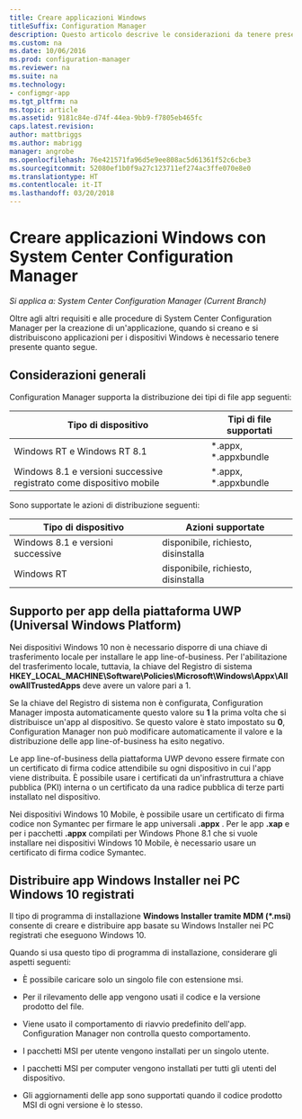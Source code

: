 ```yaml
---
title: Creare applicazioni Windows
titleSuffix: Configuration Manager
description: Questo articolo descrive le considerazioni da tenere presenti quando si creano e distribuiscono applicazioni per i dispositivi Windows.
ms.custom: na
ms.date: 10/06/2016
ms.prod: configuration-manager
ms.reviewer: na
ms.suite: na
ms.technology:
- configmgr-app
ms.tgt_pltfrm: na
ms.topic: article
ms.assetid: 9181c84e-d74f-44ea-9bb9-f7805eb465fc
caps.latest.revision: 
author: mattbriggs
ms.author: mabrigg
manager: angrobe
ms.openlocfilehash: 76e421571fa96d5e9ee808ac5d61361f52c6cbe3
ms.sourcegitcommit: 52080ef1b0f9a27c123711ef274ac3ffe070e8e0
ms.translationtype: HT
ms.contentlocale: it-IT
ms.lasthandoff: 03/20/2018
---
```

# <a name="create-windows-applications-with-system-center-configuration-manager"></a>Creare applicazioni Windows con System Center Configuration Manager

*Si applica a: System Center Configuration Manager (Current Branch)*

Oltre agli altri requisiti e alle procedure di System Center Configuration Manager per la creazione di un'applicazione, quando si creano e si distribuiscono applicazioni per i dispositivi Windows è necessario tenere presente quanto segue.  

## <a name="general-considerations"></a>Considerazioni generali  
 Configuration Manager supporta la distribuzione dei tipi di file app seguenti:  

|Tipo di dispositivo|Tipi di file supportati|  
|-----------------|---------------------|  
|Windows RT e Windows RT 8.1|\*.appx, \*.appxbundle|  
|Windows 8.1 e versioni successive registrato come dispositivo mobile|\*.appx, \*.appxbundle|  

 Sono supportate le azioni di distribuzione seguenti:  

|Tipo di dispositivo|Azioni supportate|  
|-----------------|-----------------------|  
|Windows 8.1 e versioni successive|disponibile, richiesto, disinstalla|  
|Windows RT|disponibile, richiesto, disinstalla|  

## <a name="support-for-universal-windows-platform-uwp-apps"></a>Supporto per app della piattaforma UWP (Universal Windows Platform)  
 Nei dispositivi Windows 10 non è necessario disporre di una chiave di trasferimento locale per installare le app line-of-business. Per l'abilitazione del trasferimento locale, tuttavia, la chiave del Registro di sistema **HKEY_LOCAL_MACHINE\Software\Policies\Microsoft\Windows\Appx\AllowAllTrustedApps** deve avere un valore pari a 1.  

 Se la chiave del Registro di sistema non è configurata, Configuration Manager imposta automaticamente questo valore su **1** la prima volta che si distribuisce un'app al dispositivo. Se questo valore è stato impostato su **0**, Configuration Manager non può modificare automaticamente il valore e la distribuzione delle app line-of-business ha esito negativo.  

 Le app line-of-business della piattaforma UWP devono essere firmate con un certificato di firma codice attendibile su ogni dispositivo in cui l'app viene distribuita. È possibile usare i certificati da un'infrastruttura a chiave pubblica (PKI) interna o un certificato da una radice pubblica di terze parti installato nel dispositivo.  

 Nei dispositivi Windows 10 Mobile, è possibile usare un certificato di firma codice non Symantec per firmare le app universali **.appx** . Per le app **.xap** e per i pacchetti **.appx** compilati per Windows Phone 8.1 che si vuole installare nei dispositivi Windows 10 Mobile, è necessario usare un certificato di firma codice Symantec.  

## <a name="deploy-windows-installer-apps-to-enrolled-windows-10-pcs"></a>Distribuire app Windows Installer nei PC Windows 10 registrati  
 Il tipo di programma di installazione **Windows Installer tramite MDM (\*.msi)** consente di creare e distribuire app basate su Windows Installer nei PC registrati che eseguono Windows 10.  

 Quando si usa questo tipo di programma di installazione, considerare gli aspetti seguenti:  

-   È possibile caricare solo un singolo file con estensione msi.  

-   Per il rilevamento delle app vengono usati il codice e la versione prodotto del file.  

-   Viene usato il comportamento di riavvio predefinito dell'app. Configuration Manager non controlla questo comportamento.  

-   I pacchetti MSI per utente vengono installati per un singolo utente.  

-   I pacchetti MSI per computer vengono installati per tutti gli utenti del dispositivo.  

-   Gli aggiornamenti delle app sono supportati quando il codice prodotto MSI di ogni versione è lo stesso.  
